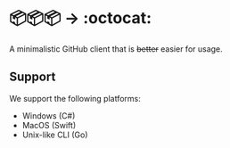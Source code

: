 # 📦📦📦 -> :octocat:
A minimalistic GitHub client that is ~~better~~ easier for usage.

## Support
We support the following platforms:
* Windows (C#)
* MacOS (Swift)
* Unix-like CLI (Go)
